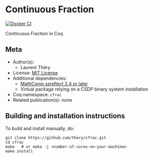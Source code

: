<!---
This file was generated from `meta.yml`, please do not edit manually.
Follow the instructions on https://github.com/coq-community/templates to regenerate.
--->
# Continuous Fraction

[![Docker CI][docker-action-shield]][docker-action-link]

[docker-action-shield]: https://github.com/thery/cfrac/actions/workflows/docker-action.yml/badge.svg?branch=master
[docker-action-link]: https://github.com/thery/cfrac/actions/workflows/docker-action.yml




Continuous Fraction in Coq

## Meta

- Author(s):
  - Laurent Théry
- License: [MIT License](LICENSE)
- Additional dependencies:
  - [MathComp ssreflect 2.4 or later](https://math-comp.github.io)
  - Virtual package relying on a CSDP binary system installation
- Coq namespace: `cfrac`
- Related publication(s): none

## Building and installation instructions

To build and install manually, do:

``` shell
git clone https://github.com/thery/cfrac.git
cd cfrac
make   # or make -j <number-of-cores-on-your-machine> 
make install
```



